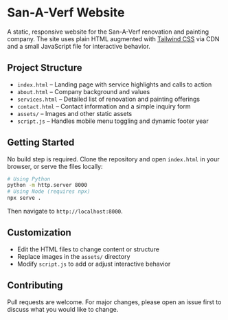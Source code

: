 # San-A-Verf Website

A static, responsive website for the San-A-Verf renovation and painting company. The site uses plain HTML augmented with [Tailwind CSS](https://tailwindcss.com/) via CDN and a small JavaScript file for interactive behavior.

## Project Structure
- `index.html` – Landing page with service highlights and calls to action
- `about.html` – Company background and values
- `services.html` – Detailed list of renovation and painting offerings
- `contact.html` – Contact information and a simple inquiry form
- `assets/` – Images and other static assets
- `script.js` – Handles mobile menu toggling and dynamic footer year

## Getting Started
No build step is required. Clone the repository and open `index.html` in your browser, or serve the files locally:

```bash
# Using Python
python -m http.server 8000
# Using Node (requires npx)
npx serve .
```
Then navigate to `http://localhost:8000`.

## Customization
- Edit the HTML files to change content or structure
- Replace images in the `assets/` directory
- Modify `script.js` to add or adjust interactive behavior

## Contributing
Pull requests are welcome. For major changes, please open an issue first to discuss what you would like to change.
